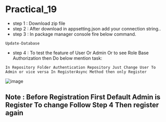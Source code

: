 # Practical_19

* step 1 : Download zip file
* step 2 : After download in appsetting.json add your connection string..
* step 3 : In package manager console fire below command.
```
Update-Database
```
* step 4 : To test the feature of User Or Admin Or to see Role Base Authorization then Do below mention task:
```
In Repository Folder Authentication Repository Just Change User To Admin or vice versa In RegisterAsync Method then only Register
```
![image](https://github.com/jil1710/Core_Practical_19/assets/125335932/10b42767-6b34-4a8b-9fbd-4797b6f80a2f)

## Note : Before Registration First Default Admin is Register To change Follow Step 4 Then register again
